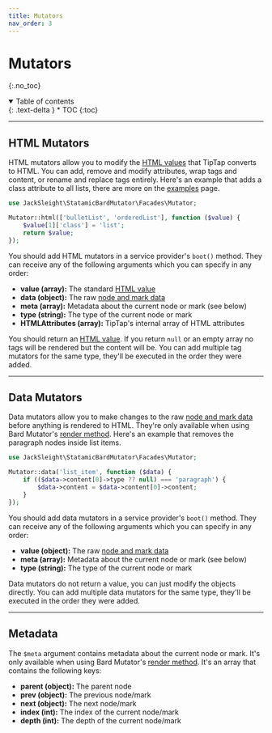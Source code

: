 ```yaml
---
title: Mutators
nav_order: 3
---
```


# Mutators
{:.no_toc}

<details open markdown="block">
  <summary>
      Table of contents
  </summary>
  {: .text-delta }
* TOC
{:toc}
</details>

---

## HTML Mutators

HTML mutators allow you to modify the [HTML values](data-formats.html#html-values) that TipTap converts to HTML. You can add, remove and modify attributes, wrap tags and content, or rename and replace tags entirely. Here's an example that adds a class attribute to all lists, there are more on the [examples](examples.html) page.

```php
use JackSleight\StatamicBardMutator\Facades\Mutator;

Mutator::html(['bulletList', 'orderedList'], function ($value) {
    $value[1]['class'] = 'list';
    return $value;
});
```

You should add HTML mutators in a service provider's `boot()` method. They can receive any of the following arguments which you can specify in any order:

* **value (array):** The standard [HTML value](data-formats.html)
* **data (object):** The raw [node and mark data](data-formats.html)
* **meta (array):** Metadata about the current node or mark (see below)
* **type (string):** The type of the current node or mark
* **HTMLAttributes (array):** TipTap's internal array of HTML attributes

You should return an [HTML value](data-formats.html). If you return `null` or an empty array no tags will be rendered but the content will be. You can add multiple tag mutators for the same type, they'll be executed in the order they were added.

---

## Data Mutators

Data mutators allow you to make changes to the raw [node and mark data](data-formats.html) before anything is rendered to HTML. They're only available when using Bard Mutator's [render method](rendering.html). Here's an example that removes the paragraph nodes inside list items.

```php
use JackSleight\StatamicBardMutator\Facades\Mutator;

Mutator::data('list_item', function ($data) {
    if (($data->content[0]->type ?? null) === 'paragraph') {
        $data->content = $data->content[0]->content;
    }
});
```

You should add data mutators in a service provider's `boot()` method. They can receive any of the following arguments which you can specify in any order:

* **value (object):** The raw [node and mark data](data-formats.html)
* **meta (array):** Metadata about the current node or mark (see below)
* **type (string):** The type of the current node or mark

Data mutators do not return a value, you can just modify the objects directly. You can add multiple data mutators for the same type, they'll be executed in the order they were added.

---

## Metadata

The `$meta` argument contains metadata about the current node or mark. It's only available when using Bard Mutator's [render method](rendering.html). It's an array that contains the following keys:

* **parent (object):** The parent node
* **prev (object):** The previous node/mark
* **next (object):** The next node/mark
* **index (int):** The index of the current node/mark
* **depth (int):** The depth of the current node/mark